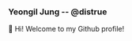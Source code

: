### Yeongil Jung -- @distrue

👋 Hi! Welcome to my Github profile!

<!--
**distrue/distrue** is a ✨ _special_ ✨ repository because its `README.md` (this file) appears on your GitHub profile.


[![Hits](https://hits.seeyoufarm.com/api/count/incr/badge.svg?url=https%3A%2F%2Fgithub.com%2Fdistrue)](https://hits.seeyoufarm.com)

### 🔭 I’m currently working on
- Software Maestro 11th
- Senior student (4th grade), Information Security Division, Korea University

### 🌱 I’m currently learning
- TypeScript, Golang, Java
- PyTorch
- Flutter
- Computer Vision
